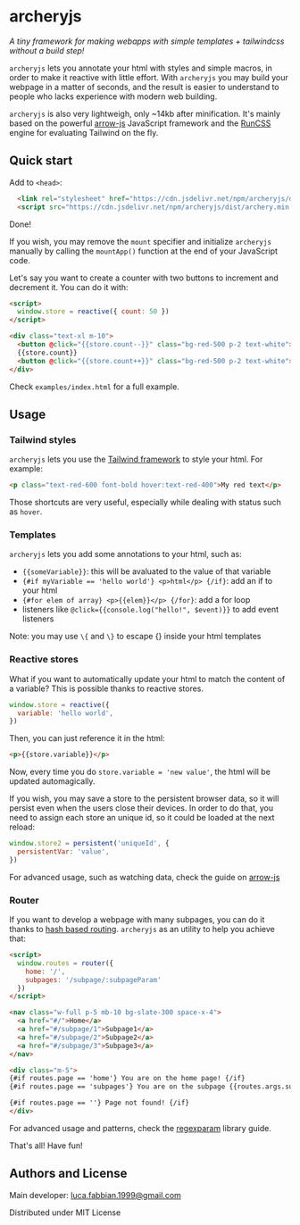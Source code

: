 # archeryjs
*A tiny framework for making webapps with simple templates + tailwindcss without a build step!*

`archeryjs` lets you annotate your html with styles and simple macros, in order to make it reactive with little effort. With `archeryjs` you may build your webpage in a matter of seconds, and the result is easier to understand to people who lacks experience with modern web building.

`archeryjs` is also very lightweigh, only ~14kb after minification. It's mainly based on the powerful [arrow-js](https://www.arrow-js.com/) JavaScript framework and the [RunCSS](https://github.com/mudgen/runcss) engine for evaluating Tailwind on the fly.


## Quick start
Add to `<head>`:
```html
  <link rel="stylesheet" href="https://cdn.jsdelivr.net/npm/archeryjs/dist/archery.min.css">
  <script src="https://cdn.jsdelivr.net/npm/archeryjs/dist/archery.min.js" mount></script>
```
Done!

If you wish, you may remove the `mount` specifier and initialize `archeryjs` manually by calling the `mountApp()` function at the end of your JavaScript code.

Let's say you want to create a counter with two buttons to increment and decrement it. You can do it with:

```html
<script>
  window.store = reactive({ count: 50 })
</script>

<div class="text-xl m-10">
  <button @click="{{store.count--}}" class="bg-red-500 p-2 text-white">-</button>
  {{store.count}}
  <button @click="{{store.count++}}" class="bg-red-500 p-2 text-white">+</button>
</div>
```
Check `examples/index.html` for a full example.

## Usage

### Tailwind styles
`archeryjs` lets you use the [Tailwind framework](https://tailwindcss.com/docs/utility-first) to style your html. For example:
```html
<p class="text-red-600 font-bold hover:text-red-400">My red text</p>
```

Those shortcuts are very useful, especially while dealing with status such as `hover`.


### Templates

`archeryjs` lets you add some annotations to your html, such as:
- `{{someVariable}}`: this will be avaluated to the value of that variable
- `{#if myVariable == 'hello world'} <p>html</p> {/if}`: add an if to your html
- `{#for elem of array} <p>{{elem}}</p> {/for}`: add a for loop
- listeners like `@click={{console.log("hello!", $event)}}` to add event listeners

Note: you may use `\{` and `\}` to escape {} inside your html templates

### Reactive stores

What if you want to automatically update your html to match the content of a variable?
This is possible thanks to reactive stores.
```js
window.store = reactive({
  variable: 'hello world',
})
```
Then, you can just reference it in the html:
```html
<p>{{store.variable}}</p>
```
Now, every time you do `store.variable = 'new value'`, the html will be updated automagically.


If you wish, you may save a store to the persistent browser data, so it will persist even when the users close their devices. In order to do that, you need to assign each store an unique id, so it could be loaded at the next reload:
```js
window.store2 = persistent('uniqueId', {
  persistentVar: 'value',
})
```

For advanced usage, such as watching data, check the guide on [arrow-js](https://www.arrow-js.com/docs/#watching-data)

### Router
If you want to develop a webpage with many subpages, you can do it thanks to [hash based routing](https://upmostly.com/tutorials/what-is-hash-routing). `archeryjs` as an utility to help you achieve that:
```html
<script>
  window.routes = router({
    home: '/',
    subpages: '/subpage/:subpageParam'
  })
</script>

<nav class="w-full p-5 mb-10 bg-slate-300 space-x-4">
  <a href="#/">Home</a>
  <a href="#/subpage/1">Subpage1</a>
  <a href="#/subpage/2">Subpage2</a>
  <a href="#/subpage/3">Subpage3</a>
</nav>

<div class="m-5">
{#if routes.page == 'home'} You are on the home page! {/if}
{#if routes.page == 'subpages'} You are on the subpage {{routes.args.subpageParam}} {/if}

{#if routes.page == ''} Page not found! {/if}
</div>

```
For advanced usage and patterns, check the [regexparam](https://github.com/lukeed/regexparam) library guide.

That's all! Have fun!

## Authors and License

Main developer: <luca.fabbian.1999@gmail.com>

Distributed under MIT License